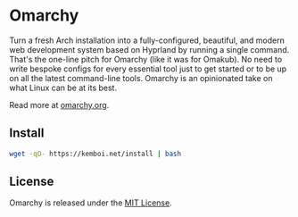 # Omarchy 

Turn a fresh Arch installation into a fully-configured, beautiful, and modern web development system based on Hyprland by running a single command. That's the one-line pitch for Omarchy (like it was for Omakub). No need to write bespoke configs for every essential tool just to get started or to be up on all the latest command-line tools. Omarchy is an opinionated take on what Linux can be at its best.

Read more at [omarchy.org](https://omarchy.org).

## Install

```bash
wget -qO- https://kemboi.net/install | bash
```

## License

Omarchy is released under the [MIT License](https://opensource.org/licenses/MIT).

